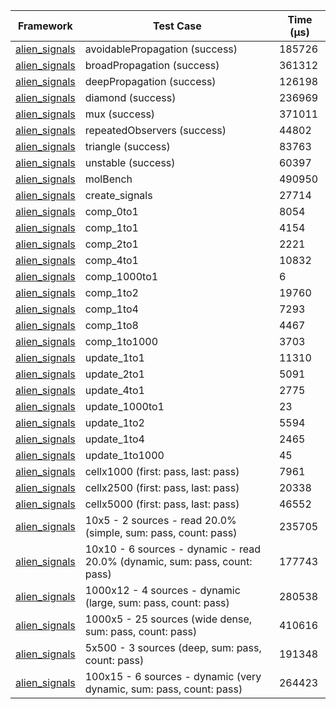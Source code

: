 | Framework | Test Case | Time (μs) |
| --- | --- | --- |
| [alien_signals](https://github.com/medz/alien-signals-dart) | avoidablePropagation (success) | 185726 |
| [alien_signals](https://github.com/medz/alien-signals-dart) | broadPropagation (success) | 361312 |
| [alien_signals](https://github.com/medz/alien-signals-dart) | deepPropagation (success) | 126198 |
| [alien_signals](https://github.com/medz/alien-signals-dart) | diamond (success) | 236969 |
| [alien_signals](https://github.com/medz/alien-signals-dart) | mux (success) | 371011 |
| [alien_signals](https://github.com/medz/alien-signals-dart) | repeatedObservers (success) | 44802 |
| [alien_signals](https://github.com/medz/alien-signals-dart) | triangle (success) | 83763 |
| [alien_signals](https://github.com/medz/alien-signals-dart) | unstable (success) | 60397 |
| [alien_signals](https://github.com/medz/alien-signals-dart) | molBench | 490950 |
| [alien_signals](https://github.com/medz/alien-signals-dart) | create_signals | 27714 |
| [alien_signals](https://github.com/medz/alien-signals-dart) | comp_0to1 | 8054 |
| [alien_signals](https://github.com/medz/alien-signals-dart) | comp_1to1 | 4154 |
| [alien_signals](https://github.com/medz/alien-signals-dart) | comp_2to1 | 2221 |
| [alien_signals](https://github.com/medz/alien-signals-dart) | comp_4to1 | 10832 |
| [alien_signals](https://github.com/medz/alien-signals-dart) | comp_1000to1 | 6 |
| [alien_signals](https://github.com/medz/alien-signals-dart) | comp_1to2 | 19760 |
| [alien_signals](https://github.com/medz/alien-signals-dart) | comp_1to4 | 7293 |
| [alien_signals](https://github.com/medz/alien-signals-dart) | comp_1to8 | 4467 |
| [alien_signals](https://github.com/medz/alien-signals-dart) | comp_1to1000 | 3703 |
| [alien_signals](https://github.com/medz/alien-signals-dart) | update_1to1 | 11310 |
| [alien_signals](https://github.com/medz/alien-signals-dart) | update_2to1 | 5091 |
| [alien_signals](https://github.com/medz/alien-signals-dart) | update_4to1 | 2775 |
| [alien_signals](https://github.com/medz/alien-signals-dart) | update_1000to1 | 23 |
| [alien_signals](https://github.com/medz/alien-signals-dart) | update_1to2 | 5594 |
| [alien_signals](https://github.com/medz/alien-signals-dart) | update_1to4 | 2465 |
| [alien_signals](https://github.com/medz/alien-signals-dart) | update_1to1000 | 45 |
| [alien_signals](https://github.com/medz/alien-signals-dart) | cellx1000 (first: pass, last: pass) | 7961 |
| [alien_signals](https://github.com/medz/alien-signals-dart) | cellx2500 (first: pass, last: pass) | 20338 |
| [alien_signals](https://github.com/medz/alien-signals-dart) | cellx5000 (first: pass, last: pass) | 46552 |
| [alien_signals](https://github.com/medz/alien-signals-dart) | 10x5 - 2 sources - read 20.0% (simple, sum: pass, count: pass) | 235705 |
| [alien_signals](https://github.com/medz/alien-signals-dart) | 10x10 - 6 sources - dynamic - read 20.0% (dynamic, sum: pass, count: pass) | 177743 |
| [alien_signals](https://github.com/medz/alien-signals-dart) | 1000x12 - 4 sources - dynamic (large, sum: pass, count: pass) | 280538 |
| [alien_signals](https://github.com/medz/alien-signals-dart) | 1000x5 - 25 sources (wide dense, sum: pass, count: pass) | 410616 |
| [alien_signals](https://github.com/medz/alien-signals-dart) | 5x500 - 3 sources (deep, sum: pass, count: pass) | 191348 |
| [alien_signals](https://github.com/medz/alien-signals-dart) | 100x15 - 6 sources - dynamic (very dynamic, sum: pass, count: pass) | 264423 |
